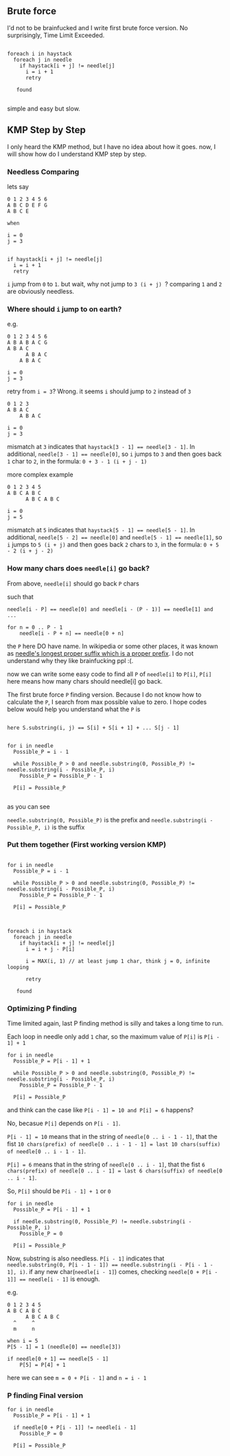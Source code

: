 ## Brute force

I'd not to be brainfucked and I write first brute force version. No surprisingly, Time Limit Exceeded.

```

foreach i in haystack
  foreach j in needle
    if haystack[i + j] != needle[j]
      i = i + 1
      retry  

   found
   
```

simple and easy but slow.

## KMP Step by Step

I only heard the KMP method, but I have no idea about how it goes.
now, I will show how do I understand KMP step by step.


### Needless Comparing 

lets say

```
0 1 2 3 4 5 6
A B C D E F G
A B C E

when
      
i = 0
j = 3


if haystack[i + j] != needle[j]
  i = i + 1
  retry  

```

`i` jump from `0` to `1`. but wait, why not jump to `3 (i + j) `? comparing `1` and `2` are obviously needless.

### Where should `i` jump to on earth?

e.g.
```
0 1 2 3 4 5 6
A B A B A C G
A B A C
      A B A C
    A B A C

i = 0
j = 3

```

retry from `i = 3`? Wrong. it seems `i` should jump to `2` instead of `3`

```
0 1 2 3
A B A C
    A B A C
    
i = 0
j = 3
```

mismatch at `3` indicates that `haystack[3 - 1] == needle[3 - 1]`. 
In additional, `needle[3 - 1] == needle[0]`, so `i` jumps to `3` and then goes back `1` char to `2`, in the formula: `0 + 3 - 1 (i + j - 1)`


more complex example

```
0 1 2 3 4 5
A B C A B C
      A B C A B C   

i = 0
j = 5
```

mismatch at `5` indicates that `haystack[5 - 1] == needle[5 - 1]`. 
In additional, `needle[5 - 2] == needle[0]` and `needle[5 - 1] == needle[1]`, so `i` jumps to `5 (i + j)` and then goes back `2` chars to `3`, in the formula: `0 + 5 - 2 (i + j - 2)`



### How many chars does `needle[i]` go back?

From above, `needle[i]` should go back `P` chars

such that

```
needle[i - P] == needle[0] and needle[i - (P - 1)] == needle[1] and ...

for n = 0 .. P - 1
    needle[i - P + n] == needle[0 + n]
```

the `P` here DO have name. In wikipedia or some other places, it was known as [needle's longest proper suffix which is a proper prefix](http://en.wikipedia.org/wiki/Knuth%E2%80%93Morris%E2%80%93Pratt_algorithm#.22Partial_match.22_table_.28also_known_as_.22failure_function.22.29). I do not understand why they like brainfucking ppl :(.


now we can write some easy code to find all `P` of `needle[i]` to `P[i]`, `P[i]` here means how many chars should needle[i] go back.


The first brute force `P` finding version. Because I do not know how to calculate the `P`, I search from max possible value to zero. I hope codes below would help you understand what the `P` is

```

here S.substring(i, j) == S[i] + S[i + 1] + ... S[j - 1]


for i in needle
  Possible_P = i - 1
    
  while Possible_P > 0 and needle.substring(0, Possible_P) != needle.substring(i - Possible_P, i)
    Possible_P = Possible_P - 1

  P[i] = Possible_P


```

as you can see

`needle.substring(0, Possible_P)` is the prefix and `needle.substring(i - Possible_P, i)` is the suffix



### Put them together (First working version KMP)

```

for i in needle
  Possible_P = i - 1
    
  while Possible_P > 0 and needle.substring(0, Possible_P) != needle.substring(i - Possible_P, i)
    Possible_P = Possible_P - 1

  P[i] = Possible_P



foreach i in haystack
  foreach j in needle
    if haystack[i + j] != needle[j]
      i = i + j - P[i]
      
      i = MAX(i, 1) // at least jump 1 char, think j = 0, infinite looping
      
      retry  

   found

```

### Optimizing P finding

Time limited again, last P finding method is silly and takes a long time to run.

Each loop in needle only add `1` char, so the maximum value of `P[i]` is `P[i - 1] + 1`

```
for i in needle
  Possible_P = P[i - 1] + 1
    
  while Possible_P > 0 and needle.substring(0, Possible_P) != needle.substring(i - Possible_P, i)
    Possible_P = Possible_P - 1

  P[i] = Possible_P
```

and think can the case like `P[i - 1] = 10 and P[i] = 6` happens?

No, becasue `P[i]` depends on `P[i - 1]`. 

`P[i - 1] = 10` means that in the string of `needle[0 .. i - 1 - 1]`, that the fist `10 chars(prefix) of needle[0 .. i - 1 - 1] = last 10 chars(suffix) of needle[0 .. i - 1 - 1]`. 

`P[i] = 6` means that in the string of `needle[0 .. i - 1]`, that the fist `6 chars(prefix) of needle[0 .. i - 1] = last 6 chars(suffix) of needle[0 .. i - 1]`. 


So, `P[i]` should be `P[i - 1] + 1` or `0`


```
for i in needle
  Possible_P = P[i - 1] + 1
    
  if needle.substring(0, Possible_P) != needle.substring(i - Possible_P, i)
    Possible_P = 0

  P[i] = Possible_P
```

Now, substring is also needless. `P[i - 1]` indicates that `needle.substring(0, P[i - 1 - 1]) == needle.substring(i - P[i - 1 - 1], i)`. 
if any new char(`needle[i - 1]`) comes, checking `needle[0 + P[i - 1]] == needle[i - 1]` is enough.


e.g.
```
0 1 2 3 4 5
A B C A B C
      A B C A B C
  ^     ^
  m     n
  
when i = 5   
P[5 - 1] = 1 (needle[0] == needle[3])

if needle[0 + 1] == needle[5 - 1]
    P[5] = P[4] + 1

```

here we can see `m = 0 + P[i - 1]` and `n = i - 1`


### P finding Final version

```
for i in needle
  Possible_P = P[i - 1] + 1
    
  if needle[0 + P[i - 1]] != needle[i - 1]
    Possible_P = 0

  P[i] = Possible_P
```



